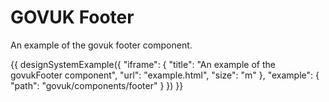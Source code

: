 ---
---
# GOVUK Footer

An example of the govuk footer component.

{{ designSystemExample({
"iframe": {
    "title": "An example of the govukFooter component",
    "url": "example.html",
    "size": "m"
},
"example": {
    "path": "govuk/components/footer"
}
}) }}
